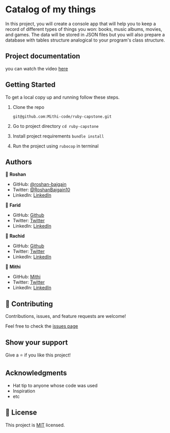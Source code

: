 # Catalog of my things

In this project, you will create a console app that will help you to keep a record of different types of things you won: books, music albums, movies, and games. The data will be stored in JSON files but you will also prepare a database with tables structure analogical to your program's class structure.

## Project documentation

you can watch the video [here](https://drive.google.com/file/d/1DtfheqXgkn7JQ3TeJuPb5uf5UXI5jrs3/view)

## Getting Started

To get a local copy up and running follow these steps.

1. Clone the repo

   ```
   git@github.com:Mithi-code/ruby-capstone.git
   ```

2. Go to project directory `cd ruby-capstone`

3. Install project requirements `bundle install`

4. Run the project using `rubocop` in terminal

## Authors

👤 **Roshan**

- GitHub: [@roshan-bajgain](https://github.com/roshan-bajgain)
- Twitter: [@RoshanBajgain10](https://twitter.com/RoshanBajgain10)
- LinkedIn: [LinkedIn](https://www.linkedin.com/in/roshan-bazgain/)

👤 **Farid**

- GitHub: [Github](https://github.com/matovu-farid)
- Twitter: [Twitter](https://twitter.com/matovu100)
- LinkedIn: [LinkedIn](https://www.linkedin.com/in/matovu-farid-48b80257)

👤 **Rachid**

- GitHub: [Github](https://github.com/rachidelaid)
- Twitter: [Twitter](https://twitter.com/rachidelaid1)
- LinkedIn: [LinkedIn](https://www.linkedin.com/in/rachidelaid/)

👤 **Mithi**

- GitHub: [Mithi](https://github.com/Mithi-code)
- Twitter: [Twitter](https://twitter.com/LazyMithlesh)
- LinkedIn: [LinkedIn](https://www.linkedin.com/in/mithicode/)

## 🤝 Contributing

Contributions, issues, and feature requests are welcome!

Feel free to check the [issues page](https://github.com/Mithi-code/ruby-capstone/issues)

## Show your support

Give a ⭐️ if you like this project!

## Acknowledgments

- Hat tip to anyone whose code was used
- Inspiration
- etc

## 📝 License

This project is [MIT](./LICENSE) licensed.
